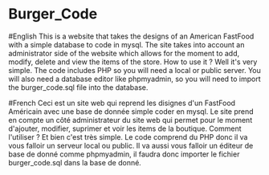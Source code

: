 # Burger_Code
  #English
  This is a website that takes the designs of an American FastFood with a simple database to code in mysql. The site takes into account an administrator side of the website which allows for the moment to add, modify, delete and view the items of the store.
    How to use it ?
      Well it's very simple. The code includes PHP so you will need a local or public server. You will also need a database editor like phpmyadmin, so you will need to import the burger_code.sql file into the database.
  
  
  #French
  Ceci est un site web qui reprend les disignes d'un FastFood Américain avec une base de donnée simple coder en mysql. Le site prend en compte un côté administrateur du site web qui permet pour le moment d'ajouter, modifier, suprimer et voir les items de la boutique.
    Comment l'utiliser ?
      Et bien c'est très simple. Le code comprend du PHP donc il va vous falloir un serveur local ou public. Il va aussi vous falloir un éditeur de base de donné comme phpmyadmin, il faudra donc importer le fichier burger_code.sql dans la base de donné.
